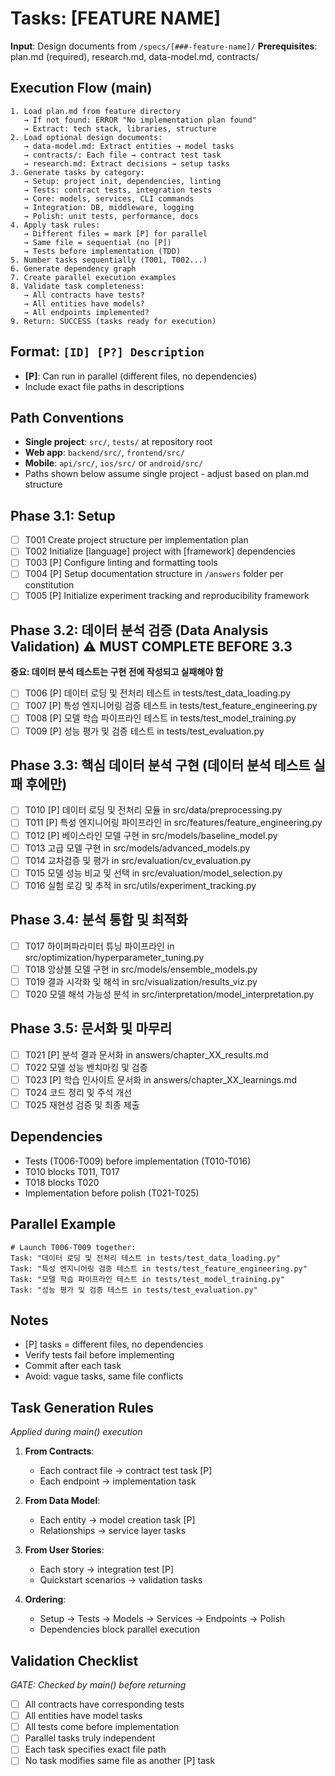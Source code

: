 # Tasks: [FEATURE NAME]

**Input**: Design documents from `/specs/[###-feature-name]/`
**Prerequisites**: plan.md (required), research.md, data-model.md, contracts/

## Execution Flow (main)
```
1. Load plan.md from feature directory
   → If not found: ERROR "No implementation plan found"
   → Extract: tech stack, libraries, structure
2. Load optional design documents:
   → data-model.md: Extract entities → model tasks
   → contracts/: Each file → contract test task
   → research.md: Extract decisions → setup tasks
3. Generate tasks by category:
   → Setup: project init, dependencies, linting
   → Tests: contract tests, integration tests
   → Core: models, services, CLI commands
   → Integration: DB, middleware, logging
   → Polish: unit tests, performance, docs
4. Apply task rules:
   → Different files = mark [P] for parallel
   → Same file = sequential (no [P])
   → Tests before implementation (TDD)
5. Number tasks sequentially (T001, T002...)
6. Generate dependency graph
7. Create parallel execution examples
8. Validate task completeness:
   → All contracts have tests?
   → All entities have models?
   → All endpoints implemented?
9. Return: SUCCESS (tasks ready for execution)
```

## Format: `[ID] [P?] Description`
- **[P]**: Can run in parallel (different files, no dependencies)
- Include exact file paths in descriptions

## Path Conventions
- **Single project**: `src/`, `tests/` at repository root
- **Web app**: `backend/src/`, `frontend/src/`
- **Mobile**: `api/src/`, `ios/src/` or `android/src/`
- Paths shown below assume single project - adjust based on plan.md structure

## Phase 3.1: Setup
- [ ] T001 Create project structure per implementation plan
- [ ] T002 Initialize [language] project with [framework] dependencies
- [ ] T003 [P] Configure linting and formatting tools
- [ ] T004 [P] Setup documentation structure in `/answers` folder per constitution
- [ ] T005 [P] Initialize experiment tracking and reproducibility framework

## Phase 3.2: 데이터 분석 검증 (Data Analysis Validation) ⚠️ MUST COMPLETE BEFORE 3.3
**중요: 데이터 분석 테스트는 구현 전에 작성되고 실패해야 함**
- [ ] T006 [P] 데이터 로딩 및 전처리 테스트 in tests/test_data_loading.py
- [ ] T007 [P] 특성 엔지니어링 검증 테스트 in tests/test_feature_engineering.py
- [ ] T008 [P] 모델 학습 파이프라인 테스트 in tests/test_model_training.py
- [ ] T009 [P] 성능 평가 및 검증 테스트 in tests/test_evaluation.py

## Phase 3.3: 핵심 데이터 분석 구현 (데이터 분석 테스트 실패 후에만)
- [ ] T010 [P] 데이터 로딩 및 전처리 모듈 in src/data/preprocessing.py
- [ ] T011 [P] 특성 엔지니어링 파이프라인 in src/features/feature_engineering.py
- [ ] T012 [P] 베이스라인 모델 구현 in src/models/baseline_model.py
- [ ] T013 고급 모델 구현 in src/models/advanced_models.py
- [ ] T014 교차검증 및 평가 in src/evaluation/cv_evaluation.py
- [ ] T015 모델 성능 비교 및 선택 in src/evaluation/model_selection.py
- [ ] T016 실험 로깅 및 추적 in src/utils/experiment_tracking.py

## Phase 3.4: 분석 통합 및 최적화
- [ ] T017 하이퍼파라미터 튜닝 파이프라인 in src/optimization/hyperparameter_tuning.py
- [ ] T018 앙상블 모델 구현 in src/models/ensemble_models.py
- [ ] T019 결과 시각화 및 해석 in src/visualization/results_viz.py
- [ ] T020 모델 해석 가능성 분석 in src/interpretation/model_interpretation.py

## Phase 3.5: 문서화 및 마무리
- [ ] T021 [P] 분석 결과 문서화 in answers/chapter_XX_results.md
- [ ] T022 모델 성능 벤치마킹 및 검증
- [ ] T023 [P] 학습 인사이트 문서화 in answers/chapter_XX_learnings.md
- [ ] T024 코드 정리 및 주석 개선
- [ ] T025 재현성 검증 및 최종 제출

## Dependencies
- Tests (T006-T009) before implementation (T010-T016)
- T010 blocks T011, T017
- T018 blocks T020
- Implementation before polish (T021-T025)

## Parallel Example
```
# Launch T006-T009 together:
Task: "데이터 로딩 및 전처리 테스트 in tests/test_data_loading.py"
Task: "특성 엔지니어링 검증 테스트 in tests/test_feature_engineering.py"
Task: "모델 학습 파이프라인 테스트 in tests/test_model_training.py"
Task: "성능 평가 및 검증 테스트 in tests/test_evaluation.py"
```

## Notes
- [P] tasks = different files, no dependencies
- Verify tests fail before implementing
- Commit after each task
- Avoid: vague tasks, same file conflicts

## Task Generation Rules
*Applied during main() execution*

1. **From Contracts**:
   - Each contract file → contract test task [P]
   - Each endpoint → implementation task
   
2. **From Data Model**:
   - Each entity → model creation task [P]
   - Relationships → service layer tasks
   
3. **From User Stories**:
   - Each story → integration test [P]
   - Quickstart scenarios → validation tasks

4. **Ordering**:
   - Setup → Tests → Models → Services → Endpoints → Polish
   - Dependencies block parallel execution

## Validation Checklist
*GATE: Checked by main() before returning*

- [ ] All contracts have corresponding tests
- [ ] All entities have model tasks
- [ ] All tests come before implementation
- [ ] Parallel tasks truly independent
- [ ] Each task specifies exact file path
- [ ] No task modifies same file as another [P] task